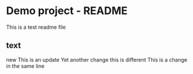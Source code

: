 # Demo project - README

This is a test readme file


## text
new
This is an update
Yet another change
this is different 
This is a change in the same line 

